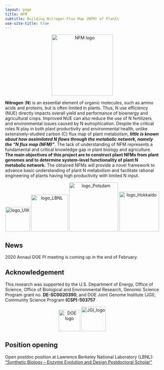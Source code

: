 ```yaml
---
layout: page
title: NFM
subtitle: Building Nitrogen Flux Map (NFM) of Plants
use-site-title: true
---
```

<p align='center'>
	<img src="../img/NFMlogo3.png" alt='NFM logo' height="200px">
</p>

**Nitrogen** (**N**) is an essential element of organic molecules, such as amino acids and proteins, but is often limited in plants. Thus, N use efficiency (NUE) directly impacts overall yield and performance of bioenergy and agricultural crops. Improved NUE can also reduce the use of N fertilizers and environmental issues caused by N eutrophication. Despite the critical roles N play in both plant productivity and environmental health, unlike extensively-studied carbon (C) flux map of plant metabolism, ***little is known about how assimilated N flows through the metabolic network, namely the “N flux map (NFM)”***. The lack of understanding of NFM represents a fundamental and critical knowledge gap in plant biology and agriculture. **The main objectives of this project are to construct plant NFMs from plant genomes and to determine system-level functionality of plant N metabolic network.** The obtained NFMs will provide a novel framework to advance basic understanding of plant N metabolism and facilitate rational engineering of plants having high productivity with limited N input. 

<p align='center'>
	<img src="../img/logo_UW.png" alt='logo_UW' height="80px">
	<img src="../img/logo_LBNL.jpg" alt='logo_LBNL' height="120px">
	<img src="../img/logo_Potsdam.png" alt='logo_Potsdam' height="160px">
	<img src="../img/logo_Hokkaido.png" alt='logo_Hokkaido' height="130px">
</p>

## News
2020 Annaul DOE PI meeting is coming up in the end of February.


## Acknowledgement
This research was supported by the U.S. Department of Energy, Office of Science, Office of Biological and Environmental Research, Genomic Science Program grant no. **DE-SC0020390**, and DOE Joint Genome Institute (JGI), Community Science Program **(CSP)-503757**

<p align='center'>
	<img src="../img/DOE logo.png" alt='DOE logo' height="70px">
	<img src="../img/JGI_logo.jpg" alt='JGI_logo' height="80px">
</p>


## Position opening 
Open postdoc position at Lawrence Berkeley National Laboratory (LBNL):
["Synthetic Biology – Enzyme Evolution and Design Postdoctoral Scholar"](https://lbl.referrals.selectminds.com/jobs/synthetic-biology-%E2%80%93-enzyme-evolution-and-design-postdoctoral-scholar-2455)




